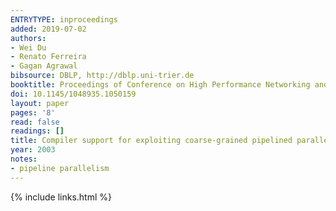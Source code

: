 ```yaml
---
ENTRYTYPE: inproceedings
added: 2019-07-02
authors:
- Wei Du
- Renato Ferreira
- Gagan Agrawal
bibsource: DBLP, http://dblp.uni-trier.de
booktitle: Proceedings of Conference on High Performance Networking and Computing (SC2003)
doi: 10.1145/1048935.1050159
layout: paper
pages: '8'
read: false
readings: []
title: Compiler support for exploiting coarse-grained pipelined parallelism.
year: 2003
notes:
- pipeline parallelism
---
```

{% include links.html %}
